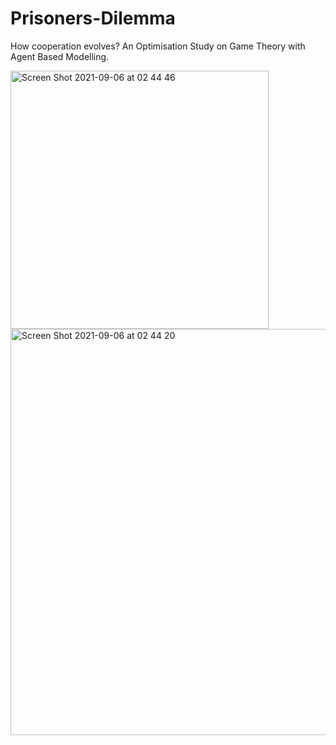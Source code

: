# Prisoners-Dilemma
How cooperation evolves? An Optimisation Study on Game Theory with Agent Based Modelling.

<img width="413" alt="Screen Shot 2021-09-06 at 02 44 46" src="https://user-images.githubusercontent.com/45125465/132144611-e7eb1f18-becb-4580-a76a-c33b7d16a785.png">
<img width="650" alt="Screen Shot 2021-09-06 at 02 44 20" src="https://user-images.githubusercontent.com/45125465/132144613-c7bbaa70-d5a2-4b92-8989-06b476b4a83a.png">

